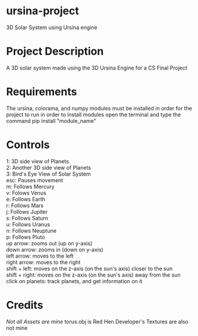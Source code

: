 # ursina-project
3D Solar System using Ursina engine 

# Project Description
A 3D solar system made using the 3D Ursina Engine for a CS Final Project 

# Requirements 
The ursina, colorama, and numpy modules must be installed in order for the project to run 
in order to install modules open the terminal and type the command pip install "module_name" 

# Controls
1: 3D side view of Planets<br />
2: Another 3D side view of Planets<br />
3: Bird's Eye View of Solar System<br />
esc: Pauses movement<br />
m: Follows Mercury<br />
v: Folows Venus<br />
e: Follows Earth<br />
r: Follows Mars<br />
j: Follows Jupiter<br />
s: Follows Saturn<br />
u: Follows Uranus<br />
n: Follows Neuptune<br />
p: Follows Pluto<br />
up arrow: zooms out (up on y-axis)<br />
down arrow: zooms in (down on y-axis)<br />
left arrow: moves to the left<br />
right arrow: moves to the right<br />
shift + left: moves on the z-axis (on the sun's axis) closer to the sun<br />
shift + right: moves on the z-axis (on the sun's axis) away from the sun<br />
click on planets: track planets, and get information on it<br />

# Credits
*Not all Assets are mine* 
    torus.obj is Red Hen Developer's 
    Textures are also not mine
